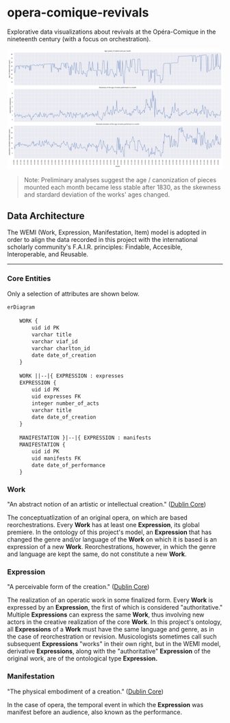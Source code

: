 # opera-comique-revivals

Explorative data visualizations about revivals at the Opéra-Comique in the nineteenth century (with a focus on orchestration).

![stats per month](vis/ages.png)

> Note: Preliminary analyses suggest the age / canonization of pieces mounted each month became less stable after 1830, as the skewness and stardard deviation of the works' ages changed.

## Data Architecture

The WEMI (Work, Expression, Manifestation, Item) model is adopted in order to align the data recorded in this project with the international scholarly community's F.A.I.R. principles: Findable, Accesible, Interoperable, and Reusable.

---

### Core Entities

Only a selection of attributes are shown below.

```mermaid
erDiagram
    
    WORK {
        uid id PK
        varchar title
        varchar viaf_id
        varchar charlton_id
        date date_of_creation
    }

    WORK ||--|{ EXPRESSION : expresses
    EXPRESSION {
        uid id PK
        uid expresses FK
        integer number_of_acts
        varchar title
        date date_of_creation
    }

    MANIFESTATION }|--|{ EXPRESSION : manifests
    MANIFESTATION {
        uid id PK
        uid manifests FK
        date date_of_performance
    }

```

### Work

"An abstract notion of an artistic or intellectual creation." ([Dublin Core](https://ns.dublincore.org/openwemi/Work))

The conceptuatlization of an original opera, on which are based reorchestrations. Every **Work** has at least one **Expression**, its global premiere. In the ontology of this project's model, an **Expression** that has changed the genre and/or language of the **Work** on which it is based is an expression of a new **Work**. Reorchestrations, however, in which the genre and language are kept the same, do not constitute a new **Work**.

### Expression

"A perceivable form of the creation." ([Dublin Core](https://ns.dublincore.org/openwemi/Expression))

The realization of an operatic work in some finalized form. Every **Work** is expressed by an **Expression**, the first of which is considered "authoritative." Multiple **Expressions** can express the same **Work**, thus involving new actors in the creative realization of the core **Work**. In this project's ontology, all **Expressions** of a **Work** must have the same language and genre, as in the case of reorchestration or revision. Musicologists sometimes call such subsequent **Expressions** "works" in their own right, but in the WEMI model, derivative **Expressions**, along with the "authoritative" **Expression** of the original work, are of the ontological type **Expression.**

### Manifestation

"The physical embodiment of a creation." ([Dublin Core](https://ns.dublincore.org/openwemi/Manifestation))

In the case of opera, the temporal event in which the **Expression** was manifest before an audience, also known as the performance.
